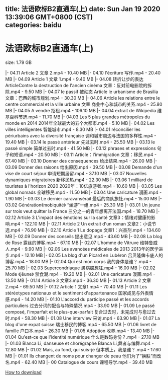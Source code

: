 
title: 法语欧标B2直通车(上)
date: Sun Jan 19 2020 13:39:06 GMT+0800 (CST)    
categories: baidu
---

# 法语欧标B2直通车(上)
size: 1.79 GB
 
 
|- 04.11 Article 2 文章 2.mp4 - 10.40 MB
|- 04.10 l'écriture 写作.mp4 - 20.40 MB
|- 04.09 Article 1 文章 1.mp4 - 9.40 MB
|- 04.08 转折让步的表达 ArticleContre la destruction de l'ancien cinéma 文章：反对前电影院的拆除.mp4 - 9.50 MB
|- 04.07 le passif 被动态 Article le urbanisme de Brasilia 文章：巴西的城市规划.mp4 - 30.30 MB
|- 04.06 Article les relations entre le centre commercial et la ville urbaine 文章 商业中心和城市的关系.mp4 - 25.80 MB
|- 04.05 A vendre 招租.mp4 - 106.10 MB
|- 04.04 extrait de Wikipedia 维基百科节选.mp4 - 11.70 MB
|- 04.03 Les 5 plus grandes métropoles du monde en 2014 2014年全球最大的五个大都市.mp4 - 5.10 MB
|- 04.02 Les villes intelligentes 智能城市.mp4 - 8.30 MB
|- 04.01 réconcilier les périurbains avec la diversité française 调和城市周边与法国的多样性.mp4 - 19.40 MB
|- 03.14 le passé antérieur 先过去时.mp4 - 25.50 MB
|- 03.13 le passé simple 简单过去时.mp4 - 41.50 MB
|- 03.12 phrases et expressions 句子和短语.mp4 - 20.50 MB
|- 03.11 Article：l'immigration 文章：移民.mp4 - 67.40 MB
|- 03.10 Donner des consequences 给出结果.mp4 - 26.00 MB
|- 03.09 Donner des raisons 给出原因.mp4 - 39.50 MB
|- 03.08 Demande d'un vise de court séjour 申请短期居留.mp4 - 37.10 MB
|- 03.07 Nouvelles dynamiques migratoires 新移民热.mp4 - 22.30 MB
|- 03.06 1 milliard de touristes à l'horizon 2020 2020年：10亿旅游者.mp4 - 10.60 MB
|- 03.05 Les global nomads 全球移民.mp4 - 11.50 MB
|- 03.04 Une caricature 漫画.mp4 - 1.90 MB
|- 03.03 Le dernier caravansérail 最后的商队旅社.mp4 - 15.00 MB
|- 03.02 Génération《mobiquité》 “坐游”一组.mp4 - 25.30 MB
|- 03.01 Un jeune sur trois veut quitter la France 三分之一的青年想离开法国.mp4 - 18.70 MB
|- 02.12 Article 3  L'impact des émotions sur la santé 文章3：情绪对健康的影响.mp4 - 122.10 MB
|- 02.11 Article 2  Un extrait d'un roman 文章2：小说节选.mp4 - 76.90 MB
|- 02.10 Article 1  Le dopage 文章1：兴奋剂.mp4 - 134.60 MB
|- 02.09 Donner des conseils 提出意见.mp4 - 43.60 MB
|- 02.08 La blog de Rose 露丝的博客.mp4 - 67.10 MB
|- 02.07 L'homme de Vitruve 维特鲁威人.mp4 - 9.90 MB
|- 02.06 Les avancées médicales de 2013 2013年的医学进步.mp4 - 12.10 MB
|- 02.05 La blog d'un Picard en Lubéron 吕贝隆俾卡底人的博客.mp4 - 18.00 MB
|- 02.04 Qui est mon corps 我的身体是谁？.mp4 - 25.70 MB
|- 02.03 Supercondriaque 患病臆想狂.mp4 - 16.00 MB
|- 02.02 Mode 《jêune》 禁食潮.mp4 - 19.20 MB
|- 02.01 Une caricature 漫画.mp4 - 13.50 MB
|- 01.14 Article 3 文章3.mp4 - 36.30 MB
|- 01.13 Article 2 文章2.mp4 - 69.50 MB
|- 01.12 Article 1 文章1.mp4 - 70.40 MB
|- 01.11 Les stéréotypes nationaux et le sentiment d'appartenance 国家成见与外表情感.mp4 - 14.20 MB
|- 01.10 L'accord du participe passé et les accords particuliers 过去分词的配合与特殊情况.mp4 - 33.90 MB
|- 01.09 Le passé composé, l'imparfait et le plus-que-parfait 复合过去时，未完成时与愈过去时.mp4 - 58.30 MB
|- 01.08 Une interview 采访.mp4 - 63.90 MB
|- 01.07 La blog d'une expat suisse 瑞士移民的博客.mp4 - 65.50 MB
|- 01.06 livret de famille 户口本.mp4 - 26.30 MB
|- 01.05 Adoption 收养.mp4 - 13.40 MB
|- 01.04 Qu'est-ce que l'identité numérique 什么是数码身份？.mp4 - 27.10 MB
|- 01.03 Blanca Li, danseuse et chorégraphe Blanca Li,舞者与编舞.mp4 - 12.80 MB
|- 01.02 Mais, au fond, qui suis-je 但本质上，我是谁？.mp4 - 17.60 MB
|- 01.01 Ils changent de noms pour changer de peau 他们为了“换肤”而改名.mp4 - 62.40 MB
|- 00 Catalogue de cours 课程导学.mp4 - 39.40 MB

[How to download](https://bpcam.bemobtrk.com/go/2ceec3aa-1ca2-46d6-b9ff-aaa5c184517c?jno=712)